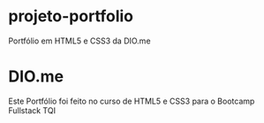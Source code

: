 # projeto-portfolio
 Portfólio em HTML5 e CSS3 da DIO.me

# DIO.me
 Este Portfólio foi feito no curso de HTML5 e CSS3 para o Bootcamp Fullstack TQI
